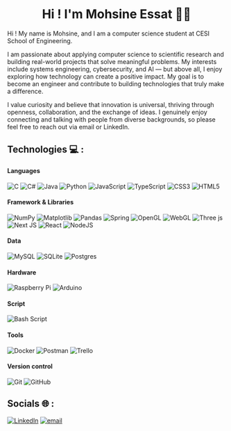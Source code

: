 <h1 align="center">Hi ! I'm Mohsine Essat 👋🏼 </h1>

<p>Hi ! My name is Mohsine, and I am a computer science student at CESI School of Engineering.

I am passionate about applying computer science to scientific research and building real-world projects that solve meaningful problems.
My interests include systems engineering, cybersecurity, and AI — but above all, I enjoy exploring how technology can create a positive impact.
My goal is to become an engineer and contribute to building technologies that truly make a difference.

I value curiosity and believe that innovation is universal, thriving through openness, collaboration, and the exchange of ideas. I genuinely enjoy connecting and talking with people from diverse backgrounds, so please feel free to reach out via email or LinkedIn.
</p>


## Technologies 💻 :

<h4>Languages</h4>

![C](https://img.shields.io/badge/c-%2300599C.svg?style=for-the-badge&logo=c&logoColor=white) 
![C#](https://img.shields.io/badge/c%23-%23239120.svg?style=for-the-badge&logo=csharp&logoColor=white) 
![Java](https://img.shields.io/badge/java-%23ED8B00.svg?style=for-the-badge&logo=openjdk&logoColor=white) 
![Python](https://img.shields.io/badge/python-3670A0?style=for-the-badge&logo=python&logoColor=ffdd54) 
![JavaScript](https://img.shields.io/badge/javascript-%23323330.svg?style=for-the-badge&logo=javascript&logoColor=%23F7DF1E)
![TypeScript](https://img.shields.io/badge/typescript-%23007ACC.svg?style=for-the-badge&logo=typescript&logoColor=white) 
![CSS3](https://img.shields.io/badge/css3-%231572B6.svg?style=for-the-badge&logo=css3&logoColor=white) 
![HTML5](https://img.shields.io/badge/html5-%23E34F26.svg?style=for-the-badge&logo=html5&logoColor=white) 


<h4>Framework & Libraries</h4>

![NumPy](https://img.shields.io/badge/numpy-%23013243.svg?style=for-the-badge&logo=numpy&logoColor=white) 
![Matplotlib](https://img.shields.io/badge/Matplotlib-%23ffffff.svg?style=for-the-badge&logo=Matplotlib&logoColor=black) 
![Pandas](https://img.shields.io/badge/pandas-%23150458.svg?style=for-the-badge&logo=pandas&logoColor=white) 
![Spring](https://img.shields.io/badge/spring-%236DB33F.svg?style=for-the-badge&logo=spring&logoColor=white) 
![OpenGL](https://img.shields.io/badge/OpenGL-%23FFFFFF.svg?style=for-the-badge&logo=opengl) 
![WebGL](https://img.shields.io/badge/WebGL-990000?logo=webgl&logoColor=white&style=for-the-badge) 
![Three js](https://img.shields.io/badge/threejs-black?style=for-the-badge&logo=three.js&logoColor=white) 
![Next JS](https://img.shields.io/badge/Next-black?style=for-the-badge&logo=next.js&logoColor=white) 
![React](https://img.shields.io/badge/react-%2320232a.svg?style=for-the-badge&logo=react&logoColor=%2361DAFB) 
![NodeJS](https://img.shields.io/badge/node.js-6DA55F?style=for-the-badge&logo=node.js&logoColor=white) 


<h4>Data</h4>

![MySQL](https://img.shields.io/badge/mysql-4479A1.svg?style=for-the-badge&logo=mysql&logoColor=white) 
![SQLite](https://img.shields.io/badge/sqlite-%2307405e.svg?style=for-the-badge&logo=sqlite&logoColor=white) 
![Postgres](https://img.shields.io/badge/postgres-%23316192.svg?style=for-the-badge&logo=postgresql&logoColor=white)

<h4>Hardware</h4>

![Raspberry Pi](https://img.shields.io/badge/-Raspberry_Pi-C51A4A?style=for-the-badge&logo=Raspberry-Pi) 
![Arduino](https://img.shields.io/badge/-Arduino-00979D?style=for-the-badge&logo=Arduino&logoColor=white) 

<h4>Script</h4>

![Bash Script](https://img.shields.io/badge/bash_script-%23121011.svg?style=for-the-badge&logo=gnu-bash&logoColor=white) 



<h4>Tools</h4>

![Docker](https://img.shields.io/badge/docker-%230db7ed.svg?style=for-the-badge&logo=docker&logoColor=white) 
![Postman](https://img.shields.io/badge/Postman-FF6C37?style=for-the-badge&logo=postman&logoColor=white) 
![Trello](https://img.shields.io/badge/Trello-%23026AA7.svg?style=for-the-badge&logo=Trello&logoColor=white) 

<h4>Version control</h4>

![Git](https://img.shields.io/badge/git-%23F05033.svg?style=for-the-badge&logo=git&logoColor=white) 
![GitHub](https://img.shields.io/badge/github-%23121011.svg?style=for-the-badge&logo=github&logoColor=white) 







## Socials 🌐 :
[![LinkedIn](https://img.shields.io/badge/LinkedIn-%230077B5.svg?logo=linkedin&logoColor=white)](https://www.linkedin.com/in/mohsine-essat/) 
[![email](https://img.shields.io/badge/Email-D14836?logo=gmail&logoColor=white)](mailto:mohsine.essat@gmail.com) 

<!-- ## GitHub Stats 📊 :
 ![](https://github-readme-stats.vercel.app/api?username=mohsine92&theme=graywhite&hide_border=false&include_all_commits=true&count_private=true)
![](https://nirzak-streak-stats.vercel.app/?user=mohsine92&theme=graywhite&hide_border=false)
![](https://github-readme-stats.vercel.app/api/top-langs/?username=mohsine92&theme=swift&hide_border=false&include_all_commits=true&count_private=true&layout=compact)-->
<br/>





